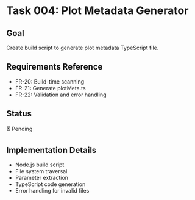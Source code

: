 # Task 004: Plot Metadata Generator

## Goal
Create build script to generate plot metadata TypeScript file.

## Requirements Reference
- FR-20: Build-time scanning
- FR-21: Generate plotMeta.ts
- FR-22: Validation and error handling

## Status
⏳ Pending

## Implementation Details
- Node.js build script
- File system traversal
- Parameter extraction
- TypeScript code generation
- Error handling for invalid files 